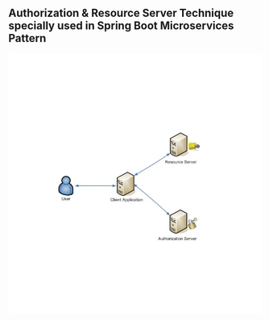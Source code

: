 
## Authorization & Resource Server Technique specially used in Spring Boot Microservices Pattern

![](images/auth_server.png)

